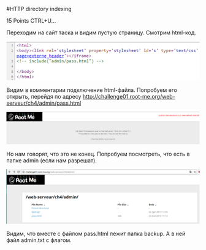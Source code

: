 #HTTP directory indexing

15 Points
CTRL+U...

Переходим на сайт таска и видим пустую страницу. Смотрим html-код.

![](image1.png)

Видим в комментарии подключение html-файла. Попробуем его открыть, перейдя по адресу http://challenge01.root-me.org/web-serveur/ch4/admin/pass.html

![](image2.png)

Но нам говорят, что это не конец. Попробуем посмотреть, что есть в папке admin (если нам разрешат).

![](image3.png)

Видим, что вместе с файлом pass.html лежит папка backup. А в ней файл admin.txt с флагом.